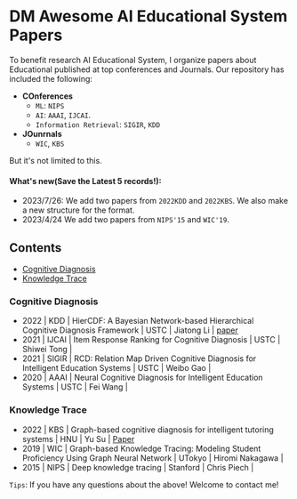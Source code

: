 # DM Awesome AI Educational System Papers

To benefit research  AI Educational System, I organize papers about Educational published at top conferences and Journals. Our repository has included the following:

- **COnferences**
  - `ML`: `NIPS`
  - `AI`: `AAAI`, `IJCAI`.
  - `Information Retrieval`: `SIGIR`, `KDD`
- **JOunrnals**
  - `WIC`, `KBS`

But it's not limited to this.

#### What's new(Save the Latest 5 records!):

- 2023/7/26: We add two papers from `2022KDD` and `2022KBS`. We also make a new structure for the format.
- 2023/4/24 We add two papers from `NIPS'15` and `WIC'19`.


## Contents
- [Cognitive Diagnosis](#Cognitive-Diagnosis)
- [Knowledge Trace](#Cognitive-Diagnosis)

### Cognitive Diagnosis

- 2022 | KDD | HierCDF: A Bayesian Network-based Hierarchical Cognitive Diagnosis Framework | USTC | Jiatong Li | [paper](https://dl.acm.org/doi/abs/10.1145/3534678.3539486)
- 2021 | IJCAI | Item Response Ranking for Cognitive Diagnosis | USTC | Shiwei Tong |
- 2021 | SIGIR | RCD: Relation Map Driven Cognitive Diagnosis for Intelligent Education Systems | USTC | Weibo Gao | 
- 2020 | AAAI | Neural Cognitive Diagnosis for Intelligent Education Systems | USTC | Fei Wang |


### Knowledge Trace

- 2022 | KBS | Graph-based cognitive diagnosis for intelligent tutoring systems | HNU | Yu Su | [Paper](https://www.sciencedirect.com/science/article/pii/S095070512200778X)
- 2019 | WIC | Graph-based Knowledge Tracing: Modeling Student Proficiency Using Graph Neural Network | UTokyo | Hiromi Nakagawa |
- 2015 | NIPS | Deep knowledge tracing | Stanford | Chris Piech |


`Tips`: If you have any questions about the above! Welcome to contact me!
